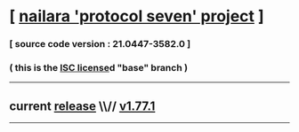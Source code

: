 
# [ [nailara 'protocol seven' project](http://nailara.network/) ]

### [ source code version : 21.0447-3582.0 ]

### ( this is the [ISC license](license)d "base" branch )
---
## current [release](https://github.com/taekiten/nailara/releases) \\\\// [v1.77.1](https://github.com/taekiten/nailara/releases/tag/v1.77.1)
---
